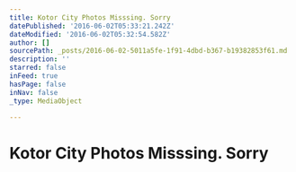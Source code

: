 ```yaml
---
title: Kotor City Photos Misssing. Sorry
datePublished: '2016-06-02T05:33:21.242Z'
dateModified: '2016-06-02T05:32:54.582Z'
author: []
sourcePath: _posts/2016-06-02-5011a5fe-1f91-4dbd-b367-b19382853f61.md
description: ''
starred: false
inFeed: true
hasPage: false
inNav: false
_type: MediaObject

---
```

# Kotor City Photos Misssing. Sorry
